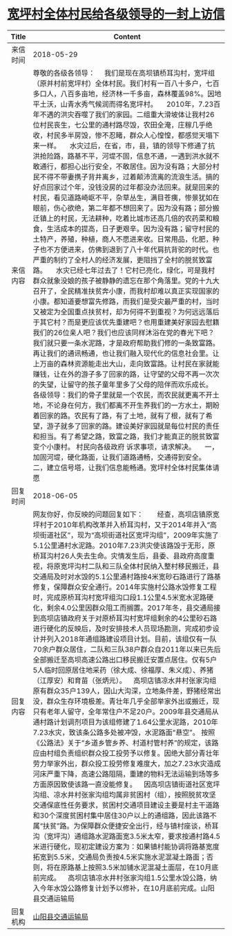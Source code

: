 # <a href="http://www.shangluo.gov.cn/zmhd/ldxxxx.jsp?urltype=leadermail.LeaderMailContentUrl&wbtreeid=1112&leadermailid=4729">宽坪村全体村民给各级领导的一封上访信</a>
| Title |                                                                                                                                                                                                                                                                                                                                                                                                                                                                                                                                                         Content                                                                                                                                                                                                                                                                                                                                                                                                                                                                                                                                                         |
|:-----:|-------------------------------------------------------------------------------------------------------------------------------------------------------------------------------------------------------------------------------------------------------------------------------------------------------------------------------------------------------------------------------------------------------------------------------------------------------------------------------------------------------------------------------------------------------------------------------------------------------------------------------------------------------------------------------------------------------------------------------------------------------------------------------------------------------------------------------------------------------------------------------------------------------------------------------------------------------------------------------------------------------------------------------------------------------------------------------------------------------------------------|
| 来信时间  | 2018-05-29                                                                                                                                                                                                                                                                                                                                                                                                                                                                                                                                                                                                                                                                                                                                                                                                                                                                                                                                                                                                                                                                                                              |
| 来信内容  | 尊敬的各级各领导：     我们是现在高坝镇桥耳沟村，宽坪组（原并村前宽坪村）全体村民。我们村有一百八十多户，七百多口人，八百多亩地，经济林一千多亩，森林覆盖98%。因地平土沃，山青水秀气候润而得名宽坪村。     2010年，7.23百年不遇的洪灾吞噬了我们的家园。二组重大滑坡体让我村26位村民丧生，七公里的通村路尽毁，农田全淹，庄稼几乎绝收，村民多半房毁，惨不忍睹，群众人心惶惶，都感觉天塌下来一样。     水灾过后，在省，市，县，镇的领导下修通了抗洪抢险路，路基不平，河堤不固，信息不通，一遇到洪水就不敢通行，都担心出行安全，不敢居住。因为没有路；大部分村民不得不带妻携子背井离乡，过着颠沛流离的流浪生活。搞的好点回家过个年，没钱没房的过年都没办法回来。就是回来的村民，看见道路崎岖不平，杂草丛生，满目苍痍，惨景犹如在眼前，伤心欲绝，第二年都不想回来了。因为没有路；部分搬迁镇上的村民，无法耕种，吃着比城市还高几倍的农药菜和粮食，生活成本的提高，日子更艰辛。因为没有路；留守村民的土特产，养殖，种植，商人不愿进来收。日常用品，化肥，种子也不方便进来，仿佛到退到了八十年代肩抗背驼的时代。也严重的制约了全村人的经济发展，更阻挡了全村的脱贫致富路。     水灾已经七年过去了！它村已亮化，绿化，可是我村群众就象没娘的孩子被静静的遗忘在那个角落里。党的十九大召开了，全民精准扶贫奔小康，而我村却难以真正实现国家的小康。都知道要想富先修路，而我们是受灾最严重的村，当时又被定为全国重点扶贫村，却为何得不到重视？为何远远落后于其它村？而是更应该优先重建吧？也用重建美好家园去慰籍我们的26位亲人吧？我们也应该同样沐浴在党的春光下吧？我们就只要一条水泥路，才是政府帮助我们修的一条致富路。再让我们的通讯畅通，也让我们融入现代化的信息社会里。让上万亩的森林资源能走出大山，走向致富路。让村民在家就能赚钱，让在外的游子多了回家的路，让守望的父母不再一次次的失望，让留守的孩子童年里多了父母的陪伴而欢乐成长。     各级领导：我们的骨子里就是一个农民，而农民就更离不开土地，不论身在何方，我们都离不开生养我们的一方水土，期盼着回家的路。农民有了路，有了土地，就有了根，就有了希望，游子就多了回家的路。建设美好家园就是每位村民的责任和担当。有了希望之路，致富之路，我们才能真正的脱贫致富变个小康村。 村民向各级政府 诉求事项，请求解决。     一，加固河堤，硬化路面，让我们道路通畅，交通得到安全。    二，建立信号塔，让我们信息能畅通。宽坪村全体村民集体请愿 |
| 回复时间  | 2018-06-05                                                                                                                                                                                                                                                                                                                                                                                                                                                                                                                                                                                                                                                                                                                                                                                                                                                                                                                                                                                                                                                                                                              |
| 回复内容  | 网友你好，你反映的问题回复如下：　　经查，高坝店镇原宽坪村于2010年机构改革并入桥耳沟村，又于2014年并入“高坝街道社区”，现为“高坝街道社区宽坪沟组”，2009年实施了5.1公里通村水泥路。2010年7.23洪灾使该路毁于无形，原桥耳沟村26人失去生命。灾情发生后，县委、县政府高度重视，将原宽坪沟村二队和三队全体村民纳入整村移民搬迁，县交通局及时对水毁的5.1公里通村路按4米宽砂石路进行了路基修复，保障群众安全通行。2014年实施村公路水毁修复工程时，完成原桥耳沟村宽坪组沟口段1.1公里4.5米宽水泥路硬化，剩余4.0公里因群众阻工而搁置。2017年冬，县交通局接到高坝店镇政府关于对原桥耳沟村宽坪组剩余的4公里砂石路进行硬化的反映后，及时安排技术人员现场勘测，完成初步设计并列入2018年通组路建设项目计划。目前，该组仅有一队70余户群众居住，二队和三队38户群众自2011年以来已先后全部搬迁至高坝高速公路出口移民搬迁安置点居住。仅有5户5人临时回原居住地采药（徐大成、徐福厚、朱义成）、养猪（江厚安）和育苗（张炳元）。    高坝店镇凉水井村张家沟组原有群众35户139人，因山大沟深，立地条件差，野猪经常出没，群众生存环境极差。青壮年几乎全部举家外出或搬迁，现只有老年人留守，全年常住户不足20户。2009年县交通局从通村路计划调剂项目为该组修建了1.64公里水泥路，2010年7.23水灾，致该条公路多处被冲毁，水泥路面“悬空”。 按照《公路法》关于“乡道乡管乡养、村道村管村养”的规定，该路应由村组负责组织群众投工投劳予以修复。因绝大部分青壮年劳力举家外出，群众投工投劳修复难度大，加之7.23水灾造成河床严重下降，高速公路阻隔，重建的物料无法运输到场等多方面原因致使该路一直没能修复。    因高坝店镇街道社区宽坪沟组、凉水井村张家沟组均属非贫困村（组），按照脱贫攻坚交通保底性任务要求，贫困村交通项目建设主要是村主干道路和30个深度贫困村集中居住30户以上的通组路，因此该路不属“扶贫”路。为保障群众便捷安全出行，经与镇村座谈，桥耳沟（宽坪沟）通组路水泥路面宽3.5米太窄，要求按通村路4.5米进行硬化，现初定建设方案为：如果镇村能协调将路基宽度拓宽到5.5米，交通局负责按4.5米实施水泥混凝土路面；否则，将在原路基上按照3.5米加铺水泥混凝土面层，在10月底前完成。    高坝店镇凉水井村张家沟组1.5公里水毁公路，纳入今年水毁公路修复计划予以修补，在10月底前完成。山阳县交通运输局                     |
| 回复机构  | <a href="../../categories/agencies/山阳县交通运输局.md">山阳县交通运输局</a>                                                                                                                                                                                                                                                                                                                                                                                                                                                                                                                                                                                                                                                                                                                                                                                                                                                                                                                                                                                                                                                            |